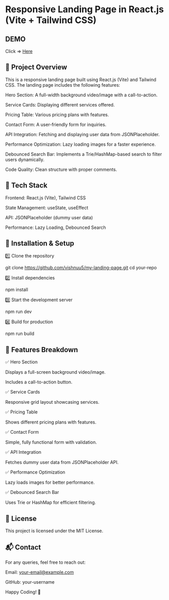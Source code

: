 # Responsive Landing Page in React.js (Vite + Tailwind CSS)


## DEMO
Click => [Here](https://my-landing-page-pi-six.vercel.app)

## 📌 Project Overview

This is a responsive landing page built using React.js (Vite) and Tailwind CSS. The landing page includes the following features:

Hero Section: A full-width background video/image with a call-to-action.

Service Cards: Displaying different services offered.

Pricing Table: Various pricing plans with features.

Contact Form: A user-friendly form for inquiries.

API Integration: Fetching and displaying user data from JSONPlaceholder.

Performance Optimization: Lazy loading images for a faster experience.

Debounced Search Bar: Implements a Trie/HashMap-based search to filter users dynamically.

Code Quality: Clean structure with proper comments.

## 🚀 Tech Stack

Frontend: React.js (Vite), Tailwind CSS

State Management: useState, useEffect

API: JSONPlaceholder (dummy user data)

Performance: Lazy Loading, Debounced Search


## 🔧 Installation & Setup

1️⃣ Clone the repository

 git clone https://github.com/vishnuu5/my-landing-page.git
 cd your-repo

2️⃣ Install dependencies

 npm install

3️⃣ Start the development server

 npm run dev

4️⃣ Build for production

 npm run build

## 🌟 Features Breakdown

✅ Hero Section

Displays a full-screen background video/image.

Includes a call-to-action button.

✅ Service Cards

Responsive grid layout showcasing services.

✅ Pricing Table

Shows different pricing plans with features.

✅ Contact Form

Simple, fully functional form with validation.

✅ API Integration

Fetches dummy user data from JSONPlaceholder API.

✅ Performance Optimization

Lazy loads images for better performance.

✅ Debounced Search Bar

Uses Trie or HashMap for efficient filtering.

## 📜 License

This project is licensed under the MIT License.

## 📬 Contact

For any queries, feel free to reach out:

Email: your-email@example.com

GitHub: your-username

Happy Coding! 🚀

